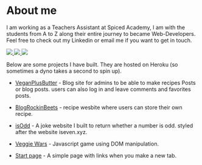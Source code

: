 # About me

I am working as a Teachers Assistant at Spiced Academy, I am with the students from A to Z along their entire journey to became Web-Developers. Feel free to check out my Linkedin or email me if you want to get in touch.
<br>

<a href="mailto:yorick.tenfeld@gmail.com"> <img src="https://img.shields.io/badge/-Gmail-red?logo=gmail&style=for-the-badge&logoColor=white"/> </a><a href="https://www.linkedin.com/in/yorick-ten-feld/"> <img src="https://img.shields.io/badge/-Linkedin-blue?style=for-the-badge&logo=linkedin"/> </a><a href="https://yoricktf.github.io/CV/"> <img src="https://img.shields.io/badge/-Resume%20-brightgreen?style=for-the-badge"/> </a>

Below are some projects I have built. They are hosted on Heroku (so sometimes a dyno takes a second to spin up).

- [VeganPlusButter](https://vegan-plus-butter.vercel.app/) - Blog site for admins to be able to make recipes Posts or blog posts. users can also log in and leave comments and favorites posts.

- [BlogRockinBeets](https://blog-rockin-beets.herokuapp.com/) - recipe wesbite where users can store their own recipe.

- [isOdd](https://is-odd-api.herokuapp.com/) - A joke website I built to return whether a number is odd. styled after the website iseven.xyz.

- [Veggie Wars](https://yoricktf.github.io/Veggie-wars/) - Javascript game using DOM manipulation.

- [Start page](https://startpage-yoz.herokuapp.com/) - A simple page with links when you make a new tab.
